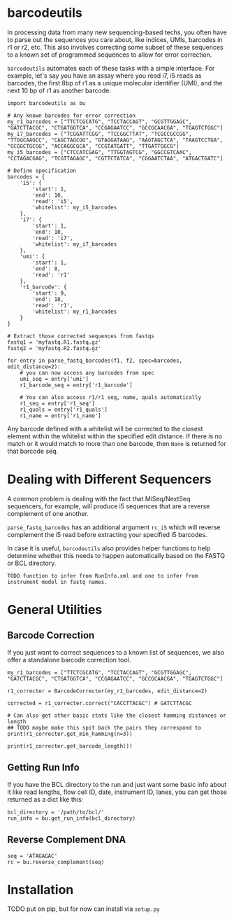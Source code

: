 # barcodeutils
In processing data from many new sequencing-based techs, you often have to parse out the sequences you care about, like indices, UMIs, barcodes in r1 or r2, etc. This also involves correcting some subset of these sequences to a known set of programmed sequences to allow for error correction.

`barcodeutils` automates each of these tasks with a simple interface. For example, let's say you have an assay where you read i7, i5 reads as barcodes, the first 8bp of r1 as a unique molecular identifier (UMI), and the next 10 bp of r1 as another barcode.
```
import barcodeutils as bu

# Any known barcodes for error correction
my_r1_barcodes = ["TTCTCGCATG", "TCCTACCAGT", "GCGTTGGAGC", "GATCTTACGC", "CTGATGGTCA", "CCGAGAATCC", "GCCGCAACGA", "TGAGTCTGGC"]
my_i7_barcodes = ["TCGGATTCGG", "TCCGGCTTAT", "TCGCCGCCGG", "TTGGCAAGCC", "CAGCTAGCGG", "GTAGGATAAG", "AAGTAGCTCA", "TAAGTCCTGA", "GCGGCTGCGG", "ACCAGGCGCA", "CCGTATGATT", "TTGATTGGCG"]
my_i5_barcodes = ["CTCCATCGAG", "TTGGTAGTCG", "GGCCGTCAAC", "CCTAGACGAG", "TCGTTAGAGC", "CGTTCTATCA", "CGGAATCTAA", "ATGACTGATC"]

# Define specification
barcodes = {
    'i5': {
        'start': 1,
        'end': 10,
        'read': 'i5',
        'whitelist': my_i5_barcodes
    },
    'i7': {
        'start': 1,
        'end': 10,
        'read': 'i7',
        'whitelist': my_i7_barcodes
    },
    'umi': {
        'start': 1,
        'end': 8,
        'read': 'r1'
    },
    'r1_barcode': {
        'start': 9,
        'end': 18,
        'read': 'r1',
        'whitelist': my_r1_barcodes
    }
}

# Extract those corrected sequences from fastqs
fastq1 = 'myfastq.R1.fastq.gz'
fastq2 = 'myfastq.R2.fastq.gz'

for entry in parse_fastq_barcodes(f1, f2, spec=barcodes, edit_distance=2):
    # you can now access any barcodes from spec
    umi_seq = entry['umi']
    r1_barcode_seq = entry['r1_barcode']

    # You can also access r1/r1 seq, name, quals automatically
    r1_seq = entry['r1_seq']
    r1_quals = entry['r1_quals']
    r1_name = entry['r1_name']
```

Any barcode defined with a whitelist will be corrected to the closest element within the whitelist within the specified edit distance. If there is no match or it would match to more than one barcode, then `None` is returned for that barcode seq.

# Dealing with Different Sequencers
A common problem is dealing with the fact that MiSeq/NextSeq sequencers, for example, will produce i5 sequences that are a reverse complement of one another.

`parse_fastq_barcodes` has an additional argument `rc_i5` which will reverse complement the i5 read before extracting your specified i5 barcodes.

In case it is useful, `barcodeutils` also provides helper functions to help determine whether this needs to happen automatically based on the FASTQ or BCL directory.

```
TODO function to infer from RunInfo.xml and one to infer from instrument model in fastq names.
```

# General Utilities
## Barcode Correction
If you just want to correct sequences to a known list of sequences, we also offer a standalone barcode correction tool.
```
my_r1_barcodes = ["TTCTCGCATG", "TCCTACCAGT", "GCGTTGGAGC", "GATCTTACGC", "CTGATGGTCA", "CCGAGAATCC", "GCCGCAACGA", "TGAGTCTGGC"]

r1_correcter = BarcodeCorrecter(my_r1_barcodes, edit_distance=2)

corrected = r1_correcter.correct("CACCTTACGC") # GATCTTACGC

# Can also get other basic stats like the closest hamming distances or length
## TODO maybe make this spit back the pairs they correspond to
print(r1_correcter.get_min_hamming(n=3))

print(r1_correcter.get_barcode_length())
```

## Getting Run Info
If you have the BCL directory to the run and just want some basic info about it like read lengths, flow cell ID, date, instrument ID, lanes, you can get those returned as a dict like this:
```
bcl_directory = '/path/to/bcl/'
run_info = bu.get_run_info(bcl_directory)
```

## Reverse Complement DNA
```
seq = 'ATAGAGAC'
rc = bu.reverse_complement(seq)
```

# Installation
TODO put on pip, but for now can install via `setup.py`

